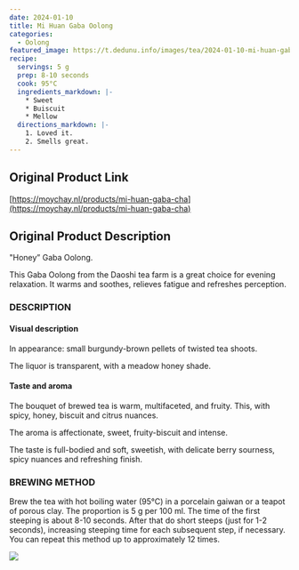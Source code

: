 ```yaml
---
date: 2024-01-10
title: Mi Huan Gaba Oolong
categories:
  - Oolong
featured_image: https://t.dedunu.info/images/tea/2024-01-10-mi-huan-gaba-oolong-1.PNG
recipe:
  servings: 5 g
  prep: 8-10 seconds
  cook: 95°C
  ingredients_markdown: |-
    * Sweet
    * Buiscuit
    * Mellow
  directions_markdown: |-
    1. Loved it.
    2. Smells great.
---
```


## Original Product Link

[https://moychay.nl/products/mi-huan-gaba-cha](https://moychay.nl/products/mi-huan-gaba-cha)

## Original Product Description

"Honey” Gaba Oolong.

This Gaba Oolong from the Daoshi tea farm is a great choice for evening relaxation. It warms and soothes, relieves fatigue and refreshes perception.

### DESCRIPTION

#### Visual description 

In appearance: small burgundy-brown pellets of twisted tea shoots.

The liquor is transparent, with a meadow honey shade.

#### Taste and aroma 

The bouquet of brewed tea is warm, multifaceted, and fruity. This, with spicy, honey, biscuit and citrus nuances.

The aroma is affectionate, sweet, fruity-biscuit and intense.

The taste is full-bodied and soft, sweetish, with delicate berry sourness, spicy nuances and refreshing finish.

### BREWING METHOD

Brew the tea with hot boiling water (95°C) in a porcelain gaiwan or a teapot of porous clay. The proportion is 5 g per 100 ml. The time of the first steeping is about 8-10 seconds. After that do short steeps (just for 1-2 seconds), increasing steeping time for each subsequent step, if necessary. You can repeat this method up to approximately 12 times.

![](https://t.dedunu.info/images/tea/2024-01-10-mi-huan-gaba-oolong-2.PNG)
